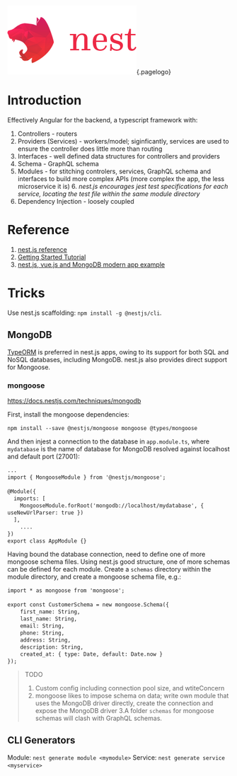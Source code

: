 ![Nest Framework Logo](/uploads/logos/nest-framework-logo.png "Nest Framework Logo"){.pagelogo}
<!-- TITLE: nest.js -->
<!-- SUBTITLE: nest.js - Well structured MVC with dependency injection node.js REST/GraphQL progressive framework-->

# Introduction
Effectively Angular for the backend, a typescript framework with:
1. Controllers - routers
2. Providers (Services) - workers/model; siginficantly, services are used to ensure the controller does little more than routing
3. Interfaces - well defined data structures for controllers and providers
4. Schema - GraphQL schema
5. Modules - for stitching controlers, services, GraphQL schema and interfaces to build more complex APIs (more complex the app, the less microservice it is)
	6.  _nest.js encourages jest test specifications for each service, locating the test file within the same module directory_
7. Dependency Injection - loosely coupled

# Reference
1. [nest.js reference](https://nestjs.com/)
2. [Getting Started Tutorial](https://scotch.io/tutorials/getting-started-with-nestjs)
3. [nest.js, vue.js and MongoDB modern app example](https://scotch.io/tutorials/building-a-modern-app-using-nestjs-mongodb-and-vuejs)

# Tricks
Use nest.js scaffolding: `npm install -g @nestjs/cli`.

## MongoDB
[TypeORM](https://github.com/typeorm/typeorm) is preferred in nest.js apps, owing to its support for both SQL and NoSQL databases, including MongoDB. nest.js also provides direct support for Mongoose.

### mongoose
https://docs.nestjs.com/techniques/mongodb

First, install the mongoose dependencies:
```
npm install --save @nestjs/mongoose mongoose @types/mongoose
```

And then injest a connection to the database in `app.module.ts`, where `mydatabase` is the name of database for MongoDB resolved against localhost and default port (27001):
```
...
import { MongooseModule } from '@nestjs/mongoose';

@Module({
  imports: [
    MongooseModule.forRoot('mongodb://localhost/mydatabase', { useNewUrlParser: true })
  ],
	....
})
export class AppModule {}
```

Having bound the database connection, need to define one of more mongoose schema files. Using nest.js good structure, one of more schemas can be defined for each module. Create a `schemas` directory within the module directory, and create a mongoose schema file, e.g.:
```
import * as mongoose from 'mongoose';

export const CustomerSchema = new mongoose.Schema({
    first_name: String,
    last_name: String,
    email: String,
    phone: String,
    address: String,
    description: String,
    created_at: { type: Date, default: Date.now }
});
```

> TODO
> 1. Custom config including connection pool size, and wtiteConcern
> 2. mongoose likes to impose schema on data; write own module that uses the MongoDB driver directly, create the connection and expose the MongoDB driver
> 3.A folder `schemas` for mongoose schemas will clash with GraphQL schemas.

## CLI Generators
Module: `nest generate module <mymodule>`
Service: `nest generate service <myservice>`